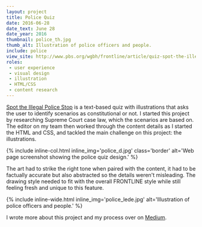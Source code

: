 ```yaml
---
layout: project
title: Police Quiz
date: 2016-06-28
date_text: June 28
date_year: 2016
thumbnail: police_th.jpg
thumb_alt: Illustration of police officers and people.
include: police
view_site: http://www.pbs.org/wgbh/frontline/article/quiz-spot-the-illegal-police-stop/
roles:
 - user experience
 - visual design
 - illustration
 - HTML/CSS
 - content research
---
```


[Spot the Illegal Police Stop](http://www.pbs.org/wgbh/frontline/article/quiz-spot-the-illegal-police-stop/) is a text-based quiz with illustrations that asks the user to identify scenarios as constitutional or not. I started this project by researching Supreme Court case law, which the scenarios are based on. The editor on my team then worked through the content details as I started the HTML and CSS, and tackled the main challenge on this project: the illustrations. 

{% include inline-col.html inline_img='police_d.jpg' class='border' alt='Web page screenshot showing the police quiz design.' %}

The art had to strike the right tone when paired with the content, it had to be factually accurate but also abstracted so the details weren't misleading. The drawing style needed to fit with the overall FRONTLINE style while still feeling fresh and unique to this feature.

{% include inline-wide.html inline_img='police_lede.jpg' alt='Illustration of police officers and people.' %}

I wrote more about this project and my process over on [Medium](https://medium.com/@nolan5million/designing-a-quiz-about-police-e64a7429831b#.st5w0of39).